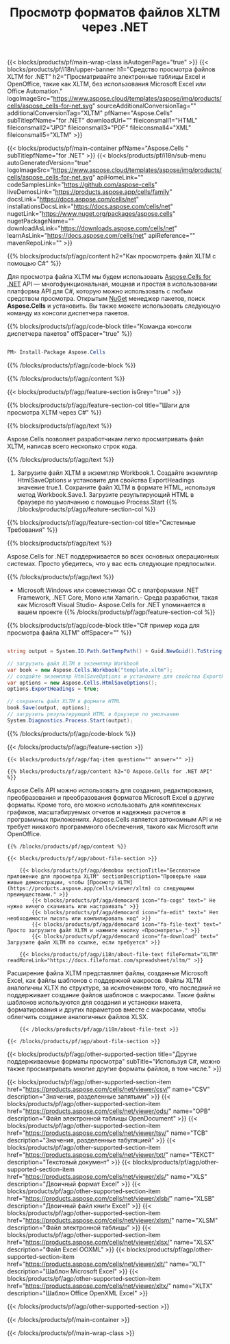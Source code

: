 ﻿---
title: Просмотр форматов файлов XLTM через .NET 
weight: 430
url: /ru/net/viewer/xltm/ 
description: Исходный код C# для загрузки, обработки и отображения документов XLTM на платформах .NET Framework, .NET Core, Mono или Xamarin.
---
{{< blocks/products/pf/main-wrap-class isAutogenPage="true" >}}
{{< blocks/products/pf/i18n/upper-banner h1="Средство просмотра файлов XLTM for .NET" h2="Просматривайте электронные таблицы Excel и OpenOffice, такие как XLTM, без использования Microsoft Excel или Office Automation." logoImageSrc="https://www.aspose.cloud/templates/aspose/img/products/cells/aspose_cells-for-net.svg" sourceAdditionalConversionTag="" additionalConversionTag="XLTM" pfName="Aspose.Cells" subTitlepfName="for .NET" downloadUrl="" fileiconsmall1="HTML" fileiconsmall2="JPG" fileiconsmall3="PDF" fileiconsmall4="XML" fileiconsmall5="XLTM" >}}

{{< blocks/products/pf/main-container pfName="Aspose.Cells " subTitlepfName="for .NET" >}}
{{< blocks/products/pf/i18n/sub-menu autoGeneratedVersion="true" logoImageSrc="https://www.aspose.cloud/templates/aspose/img/products/cells/aspose_cells-for-net.svg" apiHomeLink="" codeSamplesLink="https://github.com/aspose-cells" liveDemosLink="https://products.aspose.app/cells/family" docsLink="https://docs.aspose.com/cells/net" installationsDocsLink="https://docs.aspose.com/cells/net" nugetLink="https://www.nuget.org/packages/aspose.cells" nugetPackageName="" downloadAsLink="https://downloads.aspose.com/cells/net" learnAsLink="https://docs.aspose.com/cells/net" apiReference="" mavenRepoLink="" >}}

{{% blocks/products/pf/agp/content h2="Как просмотреть файл XLTM с помощью C#" %}}

 Для просмотра файла XLTM мы будем использовать
 [Aspose.Cells for .NET](https://products.aspose.com/cells/net) 
 API — многофункциональная, мощная и простая в использовании платформа API для C#, которую можно использовать с любым средством просмотра. Открытым
 [NuGet](https://www.nuget.org/packages/aspose.cells) 
 менеджер пакетов, поиск
 **Aspose.Cells** 
 и установить. Вы также можете использовать следующую команду из консоли диспетчера пакетов.

{{% blocks/products/pf/agp/code-block title="Команда консоли диспетчера пакетов" offSpacer="true" %}}

```cs

PM> Install-Package Aspose.Cells


```

{{% /blocks/products/pf/agp/code-block %}}

{{% /blocks/products/pf/agp/content %}}

{{< blocks/products/pf/agp/feature-section isGrey="true" >}}

{{% blocks/products/pf/agp/feature-section-col title="Шаги для просмотра XLTM через C#" %}}

{{% blocks/products/pf/agp/text %}}

 Aspose.Cells позволяет разработчикам легко просматривать файл XLTM, написав всего несколько строк кода.

{{% /blocks/products/pf/agp/text %}}

1. Загрузите файл XLTM в экземпляр Workbook.1. Создайте экземпляр HtmlSaveOptions и установите для свойства ExportHeadings значение true.1. Сохраните файл XLTM в формате HTML, используя метод Workbook.Save.1. Загрузите результирующий HTML в браузере по умолчанию с помощью Process.Start
{{% /blocks/products/pf/agp/feature-section-col %}}

{{% blocks/products/pf/agp/feature-section-col title="Системные Требования" %}}

{{% blocks/products/pf/agp/text %}}

 Aspose.Cells for .NET поддерживается во всех основных операционных системах. Просто убедитесь, что у вас есть следующие предпосылки.

{{% /blocks/products/pf/agp/text %}}

- Microsoft Windows или совместимая ОС с платформами .NET Framework, .NET Core, Mono или Xamarin.- Среда разработки, такая как Microsoft Visual Studio- Aspose.Cells for .NET упоминается в вашем проекте
{{% /blocks/products/pf/agp/feature-section-col %}}

{{% blocks/products/pf/agp/code-block title="C# пример кода для просмотра файла XLTM" offSpacer="" %}}

```cs

string output = System.IO.Path.GetTempPath() + Guid.NewGuid().ToString() + ".html";

// загрузить файл XLTM в экземпляр Workbook
var book = new Aspose.Cells.Workbook("template.xltm");
// создайте экземпляр HtmlSaveOptions и установите для свойства ExportHeadings значение true
var options = new Aspose.Cells.HtmlSaveOptions();
options.ExportHeadings = true;

// сохранить файл XLTM в формате HTML
book.Save(output, options);
// загрузить результирующий HTML в браузере по умолчанию
System.Diagnostics.Process.Start(output);


```

{{% /blocks/products/pf/agp/code-block %}}

{{< /blocks/products/pf/agp/feature-section >}}

    {{< blocks/products/pf/agp/faq-item question="" answer="" >}}
 

<!-- aboutfile Starts -->

    {{% blocks/products/pf/agp/content h2="О Aspose.Cells for .NET API" %}}

 Aspose.Cells API можно использовать для создания, редактирования, преобразования и преобразования форматов Microsoft Excel в другие форматы. Кроме того, его можно использовать для комплексных графиков, масштабируемых отчетов и надежных расчетов в программных приложениях. Aspose.Cells является автономным API и не требует никакого программного обеспечения, такого как Microsoft или OpenOffice.  



    {{% /blocks/products/pf/agp/content %}}

    {{< blocks/products/pf/agp/about-file-section >}}

        {{< blocks/products/pf/agp/demobox sectionTitle="Бесплатное приложение для просмотра XLTM" sectionDescription="Проверьте наши живые демонстрации, чтобы [Просмотр XLTM](https://products.aspose.app/cells/viewer/xltm) со следующими преимуществами." >}}
            {{< blocks/products/pf/agp/democard icon="fa-cogs" text=" Не нужно ничего скачивать или настраивать" >}}
            {{< blocks/products/pf/agp/democard icon="fa-edit" text=" Нет необходимости писать или компилировать код" >}}
            {{< blocks/products/pf/agp/democard icon="fa-file-text" text=" Просто загрузите файл XLTM и нажмите кнопку «Просмотреть»." >}}
            {{< blocks/products/pf/agp/democard icon="fa-download" text=" Загрузите файл XLTM по ссылке, если требуется" >}}

        {{< blocks/products/pf/agp/i18n/about-file-text fileFormat="XLTM" readMoreLink="https://docs.fileformat.com/spreadsheet/xltm/" >}}
Расширение файла XLTM представляет файлы, созданные Microsoft Excel, как файлы шаблонов с поддержкой макросов. Файлы XLTM аналогичны XLTX по структуре, за исключением того, что последний не поддерживает создание файлов шаблонов с макросами. Такие файлы шаблонов используются для создания и установки макета, форматирования и других параметров вместе с макросами, чтобы облегчить создание аналогичных файлов XLSX.

        {{< /blocks/products/pf/agp/i18n/about-file-text >}}

    {{< /blocks/products/pf/agp/about-file-section >}}

<!-- aboutfile Ends -->

{{< blocks/products/pf/agp/other-supported-section title="Другие поддерживаемые форматы просмотра" subTitle="Используя C#, можно также просматривать многие другие форматы файлов, в том числе." >}}

{{< blocks/products/pf/agp/other-supported-section-item href="https://products.aspose.com/cells/net/viewer/csv/" name="CSV" description="Значения, разделенные запятыми" >}}
{{< blocks/products/pf/agp/other-supported-section-item href="https://products.aspose.com/cells/net/viewer/ods/" name="ОРВ" description="Файл электронной таблицы OpenDocument" >}}
{{< blocks/products/pf/agp/other-supported-section-item href="https://products.aspose.com/cells/net/viewer/tsv/" name="ТСВ" description="Значения, разделенные табуляцией" >}}
{{< blocks/products/pf/agp/other-supported-section-item href="https://products.aspose.com/cells/net/viewer/txt/" name="ТЕКСТ" description="Текстовый документ" >}}
{{< blocks/products/pf/agp/other-supported-section-item href="https://products.aspose.com/cells/net/viewer/xls/" name="XLS" description="Двоичный формат Excel" >}}
{{< blocks/products/pf/agp/other-supported-section-item href="https://products.aspose.com/cells/net/viewer/xlsb/" name="XLSB" description="Двоичный файл книги Excel" >}}
{{< blocks/products/pf/agp/other-supported-section-item href="https://products.aspose.com/cells/net/viewer/xlsm/" name="XLSM" description="Файл электронной таблицы" >}}
{{< blocks/products/pf/agp/other-supported-section-item href="https://products.aspose.com/cells/net/viewer/xlsx/" name="XLSX" description="Файл Excel OOXML" >}}
{{< blocks/products/pf/agp/other-supported-section-item href="https://products.aspose.com/cells/net/viewer/xlt/" name="XLT" description="Шаблон Microsoft Excel" >}}
{{< blocks/products/pf/agp/other-supported-section-item href="https://products.aspose.com/cells/net/viewer/xltx/" name="XLTX" description="Шаблон Office OpenXML Excel" >}}

{{< /blocks/products/pf/agp/other-supported-section >}}

{{< /blocks/products/pf/main-container >}}
    
{{< /blocks/products/pf/main-wrap-class >}}